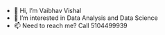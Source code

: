- 👋 Hi, I’m Vaibhav Vishal
- 👀 I’m interested in Data Analysis and Data Science
- 📫 Need to reach me? Call 5104499939

<!---
vaibhavvishal0811/vaibhavvishal0811 is a ✨ special ✨ repository because its `README.md` (this file) appears on your GitHub profile.
You can click the Preview link to take a look at your changes.
--->
